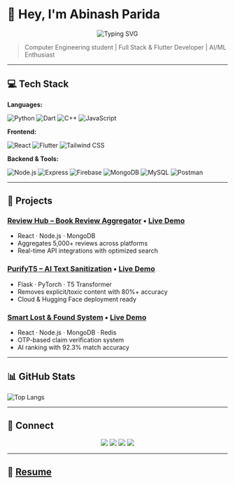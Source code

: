 # 👋 Hey, I'm Abinash Parida  

<p align="center">
  <img src="https://readme-typing-svg.herokuapp.com?font=Fira+Code&color=00F7FF&size=28&center=true&vCenter=true&width=650&duration=1000&pause=300&lines=Full+Stack+Developer;AI%2FML+Enthusiast;Flutter+Developer;Problem+Solver;Lifelong+Learner" alt="Typing SVG" />
</p>  

> Computer Engineering student | Full Stack & Flutter Developer | AI/ML Enthusiast  

---

## 💻 Tech Stack 

**Languages:** 

![Python](https://img.shields.io/badge/Python-3776AB?style=for-the-badge&logo=python&logoColor=white) ![Dart](https://img.shields.io/badge/Dart-0175C2?style=for-the-badge&logo=dart&logoColor=white) ![C++](https://img.shields.io/badge/C++-00599C?style=for-the-badge&logo=cplusplus&logoColor=white) ![JavaScript](https://img.shields.io/badge/JavaScript-F7DF1E?style=for-the-badge&logo=javascript&logoColor=black) 

**Frontend:** 

![React](https://img.shields.io/badge/React-20232A?style=for-the-badge&logo=react&logoColor=61DAFB) ![Flutter](https://img.shields.io/badge/Flutter-02569B?style=for-the-badge&logo=flutter&logoColor=white) ![Tailwind CSS](https://img.shields.io/badge/Tailwind-38B2AC?style=for-the-badge&logo=tailwind-css&logoColor=white) 

**Backend & Tools:** 

![Node.js](https://img.shields.io/badge/Node.js-339933?style=for-the-badge&logo=nodedotjs&logoColor=white) ![Express](https://img.shields.io/badge/Express.js-000000?style=for-the-badge&logo=express&logoColor=white) ![Firebase](https://img.shields.io/badge/Firebase-FFCA28?style=for-the-badge&logo=firebase&logoColor=black) ![MongoDB](https://img.shields.io/badge/MongoDB-47A248?style=for-the-badge&logo=mongodb&logoColor=white) ![MySQL](https://img.shields.io/badge/MySQL-00758F?style=for-the-badge&logo=mysql&logoColor=white) ![Postman](https://img.shields.io/badge/Postman-FF6C37?style=for-the-badge&logo=postman&logoColor=white) 

---

## 🧩 Projects  

### [Review Hub – Book Review Aggregator](https://github.com/Abinash2004/ReviewHub) • [Live Demo](https://reviewhub-v62d.onrender.com)  
- React · Node.js · MongoDB  
- Aggregates 5,000+ reviews across platforms  
- Real-time API integrations with optimized search  

### [PurifyT5 – AI Text Sanitization](https://github.com/Abinash2004/PurifyT5) • [Live Demo](https://mild-shoshanna-abinashparida-5307eebe.koyeb.app/)  
- Flask · PyTorch · T5 Transformer  
- Removes explicit/toxic content with 80%+ accuracy  
- Cloud & Hugging Face deployment ready  

### [Smart Lost & Found System](https://github.com/Abinash2004/Smart-Lost-and-Found) • [Live Demo](https://smart-lost-found-frontend.onrender.com)  
- React · Node.js · MongoDB · Redis  
- OTP-based claim verification system  
- AI ranking with 92.3% match accuracy  

---

## 📊 GitHub Stats  

![Top Langs](https://github-readme-stats.vercel.app/api/top-langs/?username=Abinash2004&layout=compact&theme=radical)  

---

## 🔗 Connect  

<p align="center">
  <a href="https://www.linkedin.com/in/abinashparida28/"><img src="https://img.shields.io/badge/LinkedIn-blue?style=for-the-badge&logo=linkedin" /></a>
  <a href="https://x.com/abinash_p28"><img src="https://img.shields.io/badge/Twitter-black?style=for-the-badge&logo=twitter" /></a>
  <a href="https://github.com/Abinash2004"><img src="https://img.shields.io/badge/GitHub-000000?style=for-the-badge&logo=github" /></a>
  <a href="mailto:abinashparida2021@gmail.com"><img src="https://img.shields.io/badge/Email-red?style=for-the-badge&logo=gmail" /></a>
</p>  

---

## 📄 [Resume](https://drive.google.com/drive/folders/1VgBitIUK2R8K85HN0Burn4UkmG4lOsDt?usp=sharing)  
